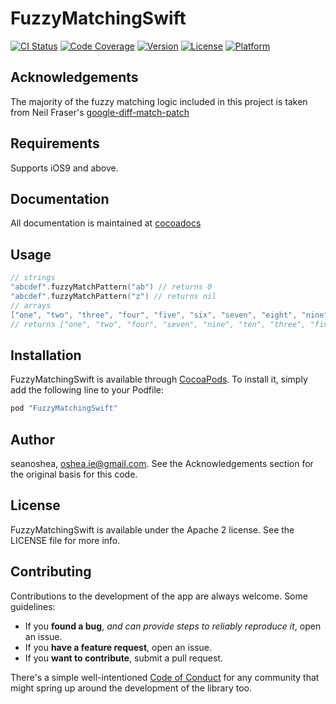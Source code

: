 # FuzzyMatchingSwift

[![CI Status](https://circleci.com/gh/seanoshea/FuzzyMatchingSwift/tree/develop.svg?style=svg)](https://circleci.com/gh/seanoshea/FuzzyMatchingSwift/tree/develop)
[![Code Coverage](http://codecov.io/github/seanoshea/FuzzyMatchingSwift/coverage.svg?branch=develop)](http://codecov.io/github/seanoshea/FuzzyMatchingSwift?branch=develop)
[![Version](https://img.shields.io/cocoapods/v/FuzzyMatchingSwift.svg?style=flat)](http://cocoapods.org/pods/FuzzyMatchingSwift)
[![License](https://img.shields.io/cocoapods/l/FuzzyMatchingSwift.svg?style=flat)](http://cocoapods.org/pods/FuzzyMatchingSwift)
[![Platform](https://img.shields.io/cocoapods/p/FuzzyMatchingSwift.svg?style=flat)](http://cocoapods.org/pods/FuzzyMatchingSwift)

## Acknowledgements

The majority of the fuzzy matching logic included in this project is taken from Neil Fraser's [google-diff-match-patch](https://code.google.com/p/google-diff-match-patch/)

## Requirements

Supports iOS9 and above.

## Documentation

All documentation is maintained at [cocoadocs](http://cocoadocs.org/docsets/FuzzyMatchingSwift/)

## Usage

```swift
// strings
"abcdef".fuzzyMatchPattern("ab") // returns 0
"abcdef".fuzzyMatchPattern("z") // returns nil
// arrays
["one", "two", "three", "four", "five", "six", "seven", "eight", "nine", "ten"].sortedByFuzzyMatchPattern("on")
// returns ["one", "two", "four", "seven", "nine", "ten", "three", "five", "six", "eight"]
```

## Installation

FuzzyMatchingSwift is available through [CocoaPods](http://cocoapods.org). To install
it, simply add the following line to your Podfile:

```ruby
pod "FuzzyMatchingSwift"
```

## Author

seanoshea, oshea.ie@gmail.com. See the Acknowledgements section for the original basis for this code.

## License

FuzzyMatchingSwift is available under the Apache 2 license. See the LICENSE file for more info.

## Contributing

Contributions to the development of the app are always welcome. Some guidelines:
- If you **found a bug**, _and can provide steps to reliably reproduce it_, open an issue.
- If you **have a feature request**, open an issue.
- If you **want to contribute**, submit a pull request.

There's a simple well-intentioned [Code of Conduct](http://contributor-covenant.org/version/1/2/0/code_of_conduct.txt) for any community that might spring up around the development of the library too.
